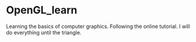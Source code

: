 # OpenGL_learn
Learning the basics of computer graphics.
Following the online tutorial.
I will do everything until the triangle.
